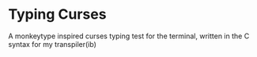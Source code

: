 # Typing Curses

A monkeytype inspired curses typing test for the terminal, written in the C syntax for my transpiler(ib)
